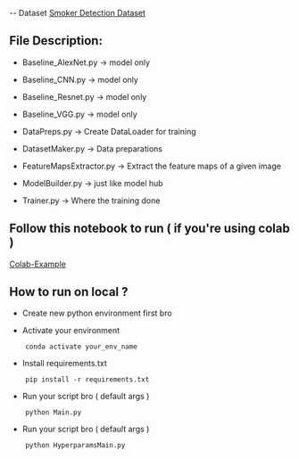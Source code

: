 

-- Dataset
[Smoker Detection Dataset](https://www.kaggle.com/datasets/sujaykapadnis/smoking/code)

## File Description:
- Baseline_AlexNet.py -> model only
- Baseline_CNN.py -> model only
- Baseline_Resnet.py -> model only
- Baseline_VGG.py -> model only

- DataPreps.py -> Create DataLoader for training
- DatasetMaker.py -> Data preparations
- FeatureMapsExtractor.py -> Extract the feature maps of a given image
- ModelBuilder.py -> just like model hub
- Trainer.py -> Where the training done

## Follow this notebook to run  ( if you're using colab )
[Colab-Example](https://colab.research.google.com/drive/1_-OpAYvXGHCeNClTYBCiQm-ccfxeyPkK?usp=sharing)


## How to run on local ? 

- Create new python environment first bro

- Activate your environment
```
    conda activate your_env_name
```
- Install requirements.txt
```
    pip install -r requirements.txt
```

- Run your script bro  ( default args )
```
    python Main.py 
```

- Run your script bro  ( default args )
```
    python HyperparamsMain.py 
```


